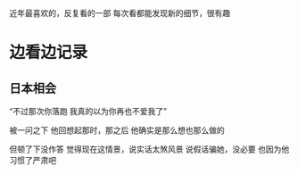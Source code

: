 近年最喜欢的，反复看的一部
每次看都能发现新的细节，很有趣

# 边看边记录
## 日本相会
“不过那次你落跑
我真的以为你再也不爱我了”

被一问之下
他回想起那时，那之后
他确实是那么想也那么做的

但顿了下没作答
觉得现在这情景，说实话太煞风景
说假话骗她，没必要
也因为他习惯了严肃吧
